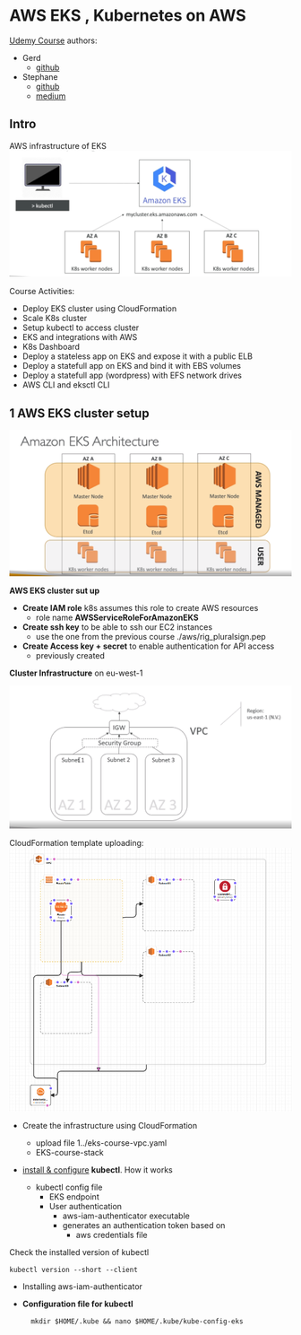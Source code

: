 # AWS EKS , Kubernetes on AWS

[Udemy Course](https://www.udemy.com/course/amazon-eks-starter-kubernetes-on-aws/?couponCode=MAY_20_GET_STARTED)
authors:
- Gerd 
    - [github](https://github.com/gkoenig)
- Stephane
    - [github](https://github.com/simplesteph)
    - [medium](https://medium.com/@stephane.maarek)

## Intro
AWS infrastructure of EKS
![EKS](img/eks_intro.png)

Course Activities:
- Deploy EKS cluster using CloudFormation
- Scale K8s cluster
- Setup kubectl to access cluster
- EKS and integrations with AWS
- K8s Dashboard
- Deploy a stateless app on EKS and expose it with a public ELB
- Deploy a statefull app on EKS and bind it with EBS volumes
- Deploy a statefull app (wordpress) with EFS network drives
- AWS CLI and eksctl CLI

## 1 AWS EKS cluster setup

![eks](img/eks_2.png)

**AWS EKS cluster sut up**
- **Create IAM role** k8s assumes this role to create AWS resources
    - role name **AWSServiceRoleForAmazonEKS**
- **Create ssh key** to be able to ssh our EC2 instances
    - use the one from the previous course ./aws/rig_pluralsign.pep
- **Create Access key + secret** to enable authentication for API access
    - previously created


**Cluster Infrastructure** on eu-west-1

![EKS](img/eks3.png)

CloudFormation template uploading:
![EKS](img/eks5.png)


- Create the infrastructure using CloudFormation
    - upload file 1../eks-course-vpc.yaml
    - EKS-course-stack

- [install & configure](https://docs.aws.amazon.com/eks/latest/userguide/install-kubectl.html)  **kubectl**. How it works
    - kubectl config file
        - EKS endpoint
        - User authentication
            - aws-iam-authenticator executable
            - generates an authentication token based on 
                - aws credentials file
    


Check the installed version of kubectl
    
    kubectl version --short --client

- Installing aws-iam-authenticator

- **Configuration file for kubectl**

        mkdir $HOME/.kube && nano $HOME/.kube/kube-config-eks











